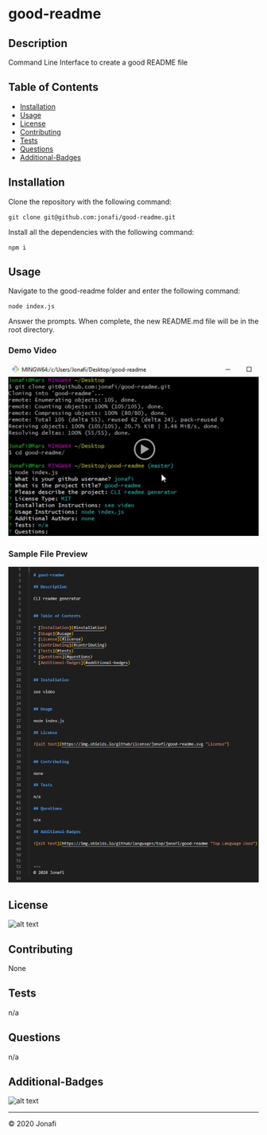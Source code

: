 
  # good-readme

  ## Description 

  Command Line Interface to create a good README file


  ## Table of Contents

  * [Installation](#installation)
  * [Usage](#usage)
  * [License](#license)
  * [Contributing](#contributing)
  * [Tests](#tests)
  * [Questions](#questions)
  * [Additional-Badges](#additional-badges)


  ## Installation

  Clone the repository with the following command:
  
    git clone git@github.com:jonafi/good-readme.git

  Install all the dependencies with the following command:
  
    npm i

  ## Usage 

  Navigate to the good-readme folder and enter the following command:
  
    node index.js

  Answer the prompts. When complete, the new README.md file will be in the root directory.
  
  ### Demo Video
   [![Demo Video](/images/demo.jpg)](https://drive.google.com/file/d/1Wy7mGEV0Btck6JgnaWz83awavqWntrI0/view)
  
  ### Sample File Preview 
 ![Visual Studio Code Preview](/images/vscode.png)


  ## License

  ![alt text](https://img.shields.io/github/license/jonafi/good-readme.svg "License")


  ## Contributing

  None

  ## Tests

  n/a

  ## Questions

  n/a

  ## Additional-Badges

  ![alt text](https://img.shields.io/github/languages/top/jonafi/good-readme "Top Language Used")



  ---
  © 2020 Jonafi
  
